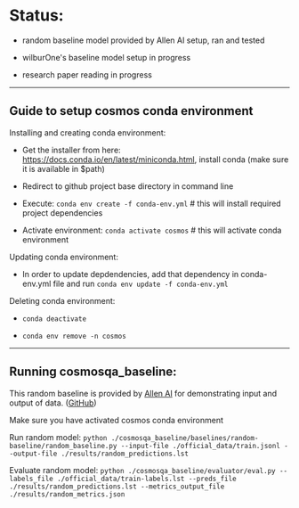 Status:
=======

- random baseline model provided by Allen AI setup, ran and tested

- wilburOne's baseline model setup in progress

- research paper reading in progress

___

Guide to setup cosmos conda environment
---------------------------------------

Installing and creating conda environment:

- Get the installer from here: https://docs.conda.io/en/latest/miniconda.html, install conda (make sure it is available in $path)

- Redirect to github project base directory in command line

- Execute: `conda env create -f conda-env.yml` # this will install required project dependencies

- Activate environment: `conda activate cosmos` # this will activate conda environment


Updating conda environment:

- In order to update depdendencies, add that dependency in conda-env.yml file and run `conda env update -f conda-env.yml`

Deleting conda environment:

- `conda deactivate`

- `conda env remove -n cosmos`

___

Running cosmosqa_baseline:
--------------------------
This random baseline is provided by [Allen AI](https://leaderboard.allenai.org/cosmosqa/submissions/public) for demonstrating input and output of data. ([GitHub](https://github.com/allenai/mosaic-leaderboard/tree/master/cosmosqa))

Make sure you have activated cosmos conda environment

Run random model:
`python ./cosmosqa_baseline/baselines/random-baseline/random_baseline.py --input-file ./official_data/train.jsonl --output-file ./results/random_predictions.lst`

Evaluate random model:
`python ./cosmosqa_baseline/evaluator/eval.py --labels_file ./official_data/train-labels.lst --preds_file ./results/random_predictions.lst --metrics_output_file ./results/random_metrics.json`


